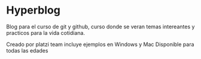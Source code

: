 # Hyperblog

Blog para el curso de git y github, curso donde se veran temas intereantes y practicos para la vida cotidiana.

Creado por platzi team
incluye ejemplos en Windows y Mac
Disponible para todas las edades
